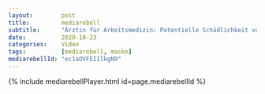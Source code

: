 ```yaml
---
layout:        post
title:         mediarebell
subtitle:      "Ärztin für Arbeitsmedizin: Potentielle Schädlichkeit von Masken - Würde es sonst Schutzvorschriften"
date:          2020-10-23
categories:    Video
tags:          [mediarebell, maske]
mediarebellId: "ec1aOVFEI1lkgN9"
---
```


{% include mediarebellPlayer.html id=page.mediarebellId %}
